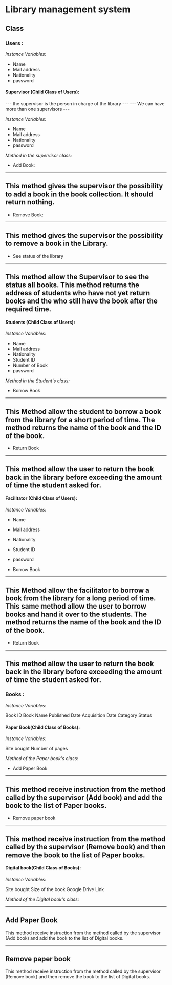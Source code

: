 # Library management system

## Class

### Users :

*Instance Variables:*

* Name
* Mail address  
* Nationality
* password

#### Supervisor (Child Class of Users):

--- the supervisor is the person in charge of the library ---
--- We can have more than one supervisors ---

*Instance Variables:*

* Name
* Mail address  
* Nationality
* password

*Method in the supervisor class:*

* Add Book:

---
This method gives the supervisor the possibility to add a book in the book collection.
It should return nothing.  
---

* Remove Book:

---
This method gives the supervisor the possibility to remove a book in the Library.
---

* See status of the library

---
This method allow the Supervisor to see the status all books.
This method returns the address of students who have not yet return books and the who still have the book after the required time.
---

#### Students (Child Class of Users):

*Instance Variables:*

* Name
* Mail address  
* Nationality
* Student ID
* Number of Book
* password

*Method in the Student's class:*

* Borrow Book

---
This Method allow the student to borrow a book from the library for a short period of time.
The method returns the name of the book and the ID of the book.
---

* Return Book

---
This method allow the user to return the book back in the library before exceeding the amount of time the student asked for.
---

#### Facilitator (Child Class of Users):

*Instance Variables:*

* Name
* Mail address  
* Nationality
* Student ID
* password

* Borrow Book

---
This Method allow the facilitator to borrow a book from the library for a long period of time.
This same method allow the user to borrow books and hand it over to the students.
The method returns the name of the book and the ID of the book.
---

* Return Book

---
This method allow the user to return the book back in the library before exceeding the amount of time the student asked for.
---

### Books :

*Instance Variables:*

Book ID
Book Name
Published Date
Acquisition Date
Category
Status

#### Paper Book(Child Class of Books):

*Instance Variables:*

Site bought
Number of pages

*Method of the Paper book's class:*

* Add Paper Book

---
This method receive instruction from the method called by the supervisor (Add book) and add the book to the list of Paper books.
---

* Remove paper book

---
This method receive instruction from the method called by the supervisor (Remove book) and then remove the book to the list of Paper books.
---

#### Digital book(Child Class of Books):

*Instance Variables:*

Site bought
Size of the book
Google Drive Link

*Method of the Digital book's class:*

---
Add Paper Book
---

This method receive instruction from the method called by the supervisor (Add book) and add the book to the list of Digital books.

---
Remove paper book
---

This method receive instruction from the method called by the supervisor (Remove book) and then remove the book to the list of Digital books.
